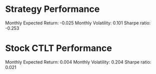 # Strategy Performance
Monthly Expected Return: -0.025
Monthly Volatility: 0.101
Sharpe ratio: -0.253
# Stock CTLT Performance
Monthly Expected Return: 0.004
Monthly Volatility: 0.204
Sharpe ratio: 0.021
